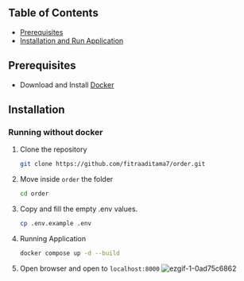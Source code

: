 ## Table of Contents

- [Prerequisites](#Prerequisites)
- [Installation and Run Application](#installation)

## Prerequisites
- Download and Install [Docker](https://www.docker.com/products/docker-desktop/)

## Installation

### Running without docker
1. Clone the repository
   ```bash
   git clone https://github.com/fitraaditama7/order.git

2. Move inside `order` the folder
   ```bash
   cd order

3. Copy and fill the empty .env values. 
    ```bash
   cp .env.example .env
   
4. Running Application
    ```bash
   docker compose up -d --build
   
5. Open browser and open to `localhost:8000`
![ezgif-1-0ad75c6862](https://github.com/fitraaditama7/order/assets/44829651/4ae95c2c-225a-4c3f-a86c-7b3c68dece4e)

